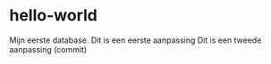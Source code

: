 # hello-world
Mijn eerste database.
Dit is een eerste aanpassing
Dit is een tweede aanpassing (commit)
